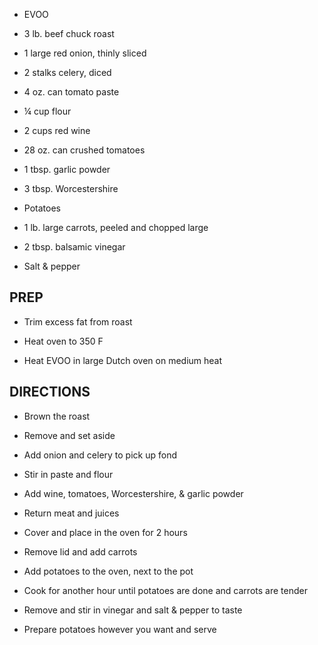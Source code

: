 - EVOO

- 3 lb. beef chuck roast

- 1 large red onion, thinly sliced

- 2 stalks celery, diced

- 4 oz. can tomato paste

- ¼ cup flour

- 2 cups red wine

- 28 oz. can crushed tomatoes

- 1 tbsp. garlic powder

- 3 tbsp. Worcestershire

- Potatoes

- 1 lb. large carrots, peeled and chopped large

- 2 tbsp. balsamic vinegar

- Salt & pepper

## PREP

- Trim excess fat from roast

- Heat oven to 350 F

- Heat EVOO in large Dutch oven on medium heat

## DIRECTIONS

- Brown the roast

- Remove and set aside

- Add onion and celery to pick up fond

- Stir in paste and flour

- Add wine, tomatoes, Worcestershire, & garlic powder

- Return meat and juices

- Cover and place in the oven for 2 hours

- Remove lid and add carrots

- Add potatoes to the oven, next to the pot

- Cook for another hour until potatoes are done and carrots are tender

- Remove and stir in vinegar and salt & pepper to taste

- Prepare potatoes however you want and serve
